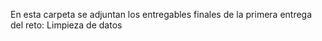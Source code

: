 En esta carpeta se adjuntan los entregables finales de la primera entrega del reto: Limpieza de datos
